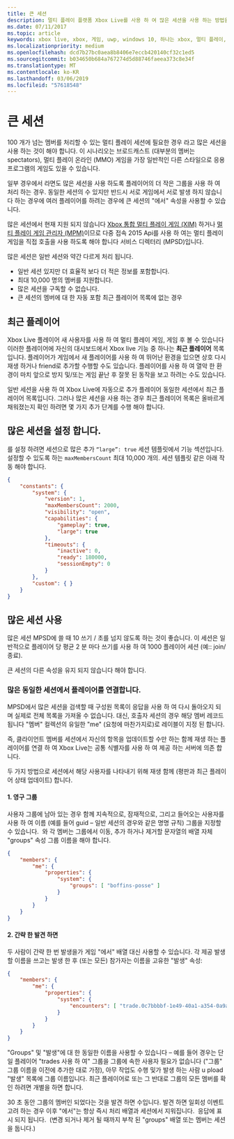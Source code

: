 ```yaml
---
title: 큰 세션
description: 멀티 플레이 플랫폼 Xbox Live를 사용 하 여 많은 세션을 사용 하는 방법을 알아봅니다.
ms.date: 07/11/2017
ms.topic: article
keywords: xbox live, xbox, 게임, uwp, windows 10, 하나는 xbox, 멀티 플레이, 대규모 세션, 최근 플레이어
ms.localizationpriority: medium
ms.openlocfilehash: dcd7b27bc0aea8b8406e7eccb420140cf32c1ed5
ms.sourcegitcommit: b034650b684a767274d5d88746faeea373c8e34f
ms.translationtype: MT
ms.contentlocale: ko-KR
ms.lasthandoff: 03/06/2019
ms.locfileid: "57618548"
---
```

# <a name="large-sessions"></a>큰 세션

100 개가 넘는 멤버를 처리할 수 있는 멀티 플레이 세션에 필요한 경우 라고 많은 세션을 사용 하는 것이 해야 합니다. 이 시나리오는 브로드캐스트 (대부분의 멤버는 spectators), 멀티 플레이 온라인 (MMO) 게임을 가장 일반적인 다른 스타일으로 응용 프로그램의 게임도 있을 수 있습니다.

일부 경우에서 라면도 많은 세션을 사용 하도록 플레이어의 더 작은 그룹을 사용 하 여 처리 하는 경우. 동일한 세션의 수 있지만 반드시 서로 게임에서 서로 발생 하지 않습니다 하는 경우에 여러 플레이어를 하려는 경우에 큰 세션의 "에서" 속성을 사용할 수 있습니다.

많은 세션에서 현재 지원 되지 않습니다 [Xbox 통합 멀티 플레이 게임 (XIM)](../xbox-integrated-multiplayer.md) 하거나 [멀티 플레이 게임 관리자 (MPM)](../multiplayer-manager.md)이므로 다중 접속 2015 Api를 사용 하 여는 멀티 플레이 게임을 직접 호출을 사용 하도록 해야 합니다 서비스 디렉터리 (MPSD)입니다.

많은 세션은 일반 세션와 약간 다르게 처리 됩니다.

* 일반 세션 있지만 더 효율적 보다 더 적은 정보를 포함합니다.
* 최대 10,000 명의 멤버를 지원합니다.
* 많은 세션을 구독할 수 없습니다.
* 큰 세션의 멤버에 대 한 자동 포함 최근 플레이어 목록에 없는 경우

## <a name="recent-players"></a>최근 플레이어

Xbox Live 플레이어 새 사용자를 사용 하 여 멀티 플레이 게임, 게임 후 볼 수 있습니다 이러한 플레이어에 자신의 대시보드에서 Xbox live 기능 중 하나는 **최근 플레이어** 목록입니다. 플레이어가 게임에서 새 플레이어를 사용 하 여 뛰어난 환경을 있으면 상호 다시 재생 하거나 friend로 추가할 수행할 수도 있습니다. 플레이어를 사용 하 여 열악 한 환경이 마치 앞으로 방지 및/또는 게임 끝난 후 잘못 된 동작을 보고 하려는 수도 있습니다.

일반 세션을 사용 하 여 Xbox Live에 자동으로 추가 플레이어 동일한 세션에서 최근 플레이어 목록입니다. 그러나 많은 세션을 사용 하는 경우 최근 플레이어 목록은 올바르게 채워졌는지 확인 하려면 몇 가지 추가 단계를 수행 해야 합니다.

## <a name="set-up-a-large-session"></a>많은 세션을 설정 합니다.

를 설정 하려면 세션으로 많은 추가 `“large”: true` 세션 템플릿에서 기능 섹션입니다. 설정할 수 있도록 하는 `maxMembersCount` 최대 10,000 개의. 세션 템플릿 같은 아래 작동 해야 합니다.

```json
{
    "constants": {
        "system": {
            "version": 1,
            "maxMembersCount": 2000,
            "visibility": "open",
            "capabilities": {
                "gameplay": true,
                "large": true
            },
            "timeouts": {
                "inactive": 0,
                "ready": 180000,
                "sessionEmpty": 0
            }
        },
        "custom": { }
    }
}
```

## <a name="working-with-large-sessions"></a>많은 세션 사용

많은 세션 MPSD에 쓸 때 10 쓰기 / 초를 넘지 않도록 하는 것이 좋습니다. 이 세션은 일반적으로 플레이어 당 평균 2 분 마다 쓰기를 사용 하 여 1000 플레이어 세션 (예:: join/종료).

큰 세션의 다른 속성을 유지 되지 않습니다 해야 합니다.

### <a name="associating-players-from-the-same-large-session"></a>많은 동일한 세션에서 플레이어를 연결합니다.

MPSD에서 많은 세션을 검색할 때 구성원 목록이 응답을 사용 하 여 다시 돌아오지 되며 실제로 전체 목록을 가져올 수 없습니다. 대신, 호출자 세션의 경우 해당 멤버 레코드 됩니다 "멤버" 컬렉션의 유일한 "me" (요청에 마찬가지로)로 레이블이 지정 된 합니다.

즉, 클라이언트 멤버를 세션에서 자신의 항목을 업데이트할 수만 하는 함께 재생 하는 플레이어를 연결 하 여 Xbox Live는 공통 식별자를 사용 하 여 제공 하는 서버에 의존 합니다.

두 가지 방법으로 세션에서 해당 사용자를 나타내기 위해 재생 함께 (평판과 최근 플레이어 상태 업데이트) 합니다.

#### <a name="1-persistent-groups"></a>1. 영구 그룹

사용자 그룹에 남아 있는 경우 함께 지속적으로, 잠재적으로, 그리고 들어오는 사용자를 사용 하 여 이름 (예를 들어 guid – 일반 세션의 경우와 같은 명명 규칙) 그룹을 지정할 수 있습니다.  와 각 멤버는 그룹에서 이동, 추가 하거나 제거할 문자열의 배열 자체 "groups" 속성 그룹 이름을 해야 합니다.

```json
{
    "members": {
        "me": {
            "properties": {
                "system": {
                    "groups": [ "boffins-posse" ]
                }
            }
        }
    }
}
```

#### <a name="2-brief-encounters"></a>2. 간략 한 발견 하면

두 사람이 간략 한 번 발생을가 게임 "에서" 배열 대신 사용할 수 있습니다. 각 제공 발생할 이름을 쓰고는 발생 한 후 (또는 모든) 참가자는 이름을 고유한 "발생" 속성:

```json
{
    "members": {
        "me": {
            "properties": {
                "system": {
                    "encounters": [ "trade.0c7bbbbf-1e49-40a1-a354-0a9a9e23d26a" ]
                }
            }
        }
    }
}
```

"Groups" 및 "발생"에 대 한 동일한 이름을 사용할 수 있습니다 – 예를 들어 경우는 단일 플레이어 "trades 사용 하 여" 그룹을 그룹에 속한 사용자 필요가 없습니다 ("그룹" 그룹 이름을 이전에 추가한 대로 가정), 아무 작업도 수행 및가 발생 하는 사람 u pload "발생" 목록에 그룹 이름입니다. 최근 플레이어로 또는 그 반대로 그룹의 모든 멤버를 확인 하려면 개별을 하면 합니다.

30 초 동안 그룹의 멤버인 되었다는 것을 발견 하면 수입니다. 발견 하면 일회성 이벤트 고려 하는 경우 이후 "에서"는 항상 즉시 처리 배열과 세션에서 지워집니다.  응답에 표시 되지 됩니다.  (변경 되거나 제거 될 때까지 부착 된 "groups" 배열 또는 멤버는 세션을 둡니다.)
